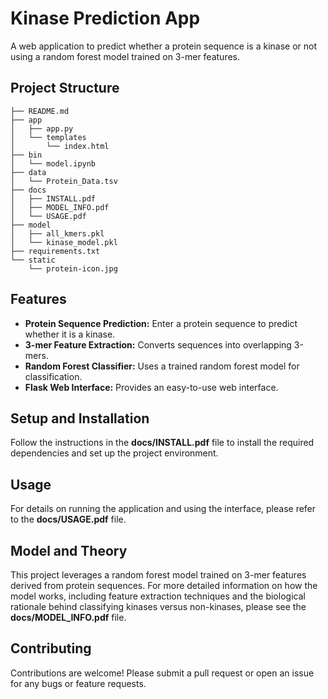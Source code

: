 # Kinase Prediction App

A web application to predict whether a protein sequence is a kinase or not using a random forest model trained on 3-mer features.

## Project Structure

```plain text
├── README.md
├── app
│   ├── app.py
│   └── templates
│       └── index.html
├── bin
│   └── model.ipynb
├── data
│   └── Protein_Data.tsv
├── docs
│   ├── INSTALL.pdf
│   ├── MODEL_INFO.pdf
│   └── USAGE.pdf
├── model
│   ├── all_kmers.pkl
│   └── kinase_model.pkl
├── requirements.txt
└── static
    └── protein-icon.jpg
```

## Features

- **Protein Sequence Prediction:** Enter a protein sequence to predict whether it is a kinase.
- **3-mer Feature Extraction:** Converts sequences into overlapping 3-mers.
- **Random Forest Classifier:** Uses a trained random forest model for classification.
- **Flask Web Interface:** Provides an easy-to-use web interface.

## Setup and Installation

Follow the instructions in the **docs/INSTALL.pdf** file to install the required dependencies and set up the project environment.

## Usage

For details on running the application and using the interface, please refer to the **docs/USAGE.pdf** file.

## Model and Theory

This project leverages a random forest model trained on 3-mer features derived from protein sequences. For more detailed information on how the model works, including feature extraction techniques and the biological rationale behind classifying kinases versus non-kinases, please see the **docs/MODEL_INFO.pdf** file.

## Contributing

Contributions are welcome! Please submit a pull request or open an issue for any bugs or feature requests.
